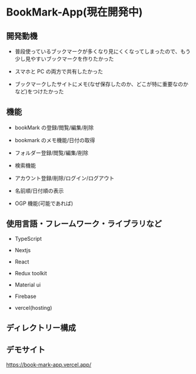 # BookMark-App(現在開発中)

## 開発動機

- 普段使っているブックマークが多くなり見にくくなってしまったので、もう少し見やすいブックマークを作りたかった

- スマホと PC の両方で共有したかった

- ブックマークしたサイトにメモ(なぜ保存したのか、どこが特に重要なのかなど)をつけたかった

## 機能

- bookMark の登録/閲覧/編集/削除

- bookmark のメモ機能/日付の取得

- フォルダー登録/閲覧/編集/削除

- 検索機能

- アカウント登録/削除/ログイン/ログアウト

- 名前順/日付順の表示

- OGP 機能(可能であれば)

## 使用言語・フレームワーク・ライブラリなど

- TypeScript

- Nextjs

- React

- Redux toolkit

- Material ui

- Firebase

- vercel(hosting)

## ディレクトリー構成

## デモサイト

https://book-mark-app.vercel.app/
